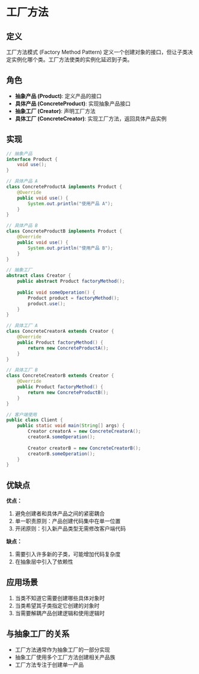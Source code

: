 # 工厂方法

## 定义

工厂方法模式 (Factory Method Pattern) 定义一个创建对象的接口，但让子类决定实例化哪个类。工厂方法使类的实例化延迟到子类。

## 角色

- **抽象产品 (Product)**: 定义产品的接口
- **具体产品 (ConcreteProduct)**: 实现抽象产品接口
- **抽象工厂 (Creator)**: 声明工厂方法
- **具体工厂 (ConcreteCreator)**: 实现工厂方法，返回具体产品实例

## 实现

```java
// 抽象产品
interface Product {
    void use();
}

// 具体产品 A
class ConcreteProductA implements Product {
    @Override
    public void use() {
        System.out.println("使用产品 A");
    }
}

// 具体产品 B
class ConcreteProductB implements Product {
    @Override
    public void use() {
        System.out.println("使用产品 B");
    }
}

// 抽象工厂
abstract class Creator {
    public abstract Product factoryMethod();
    
    public void someOperation() {
        Product product = factoryMethod();
        product.use();
    }
}

// 具体工厂 A
class ConcreteCreatorA extends Creator {
    @Override
    public Product factoryMethod() {
        return new ConcreteProductA();
    }
}

// 具体工厂 B
class ConcreteCreatorB extends Creator {
    @Override
    public Product factoryMethod() {
        return new ConcreteProductB();
    }
}

// 客户端使用
public class Client {
    public static void main(String[] args) {
        Creator creatorA = new ConcreteCreatorA();
        creatorA.someOperation();
        
        Creator creatorB = new ConcreteCreatorB();
        creatorB.someOperation();
    }
}
```

## 优缺点

**优点：**

1. 避免创建者和具体产品之间的紧密耦合
2. 单一职责原则：产品创建代码集中在单一位置
3. 开闭原则：引入新产品类型无需修改客户端代码

**缺点：**

1. 需要引入许多新的子类，可能增加代码复杂度
2. 在抽象层中引入了依赖性

## 应用场景

1. 当类不知道它需要创建哪些具体对象时
2. 当类希望其子类指定它创建的对象时
3. 当需要解耦产品创建逻辑和使用逻辑时

## 与抽象工厂的关系

- 工厂方法通常作为抽象工厂的一部分实现
- 抽象工厂使用多个工厂方法创建相关产品族
- 工厂方法专注于创建单一产品
